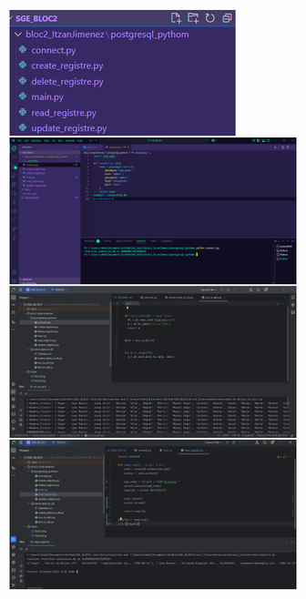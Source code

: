 ![image1](/fotos/foto1.png)
![image2](/fotos/foto2.png)
![image3](/fotos/foto3.png)
![image4](/fotos/foto4.png)